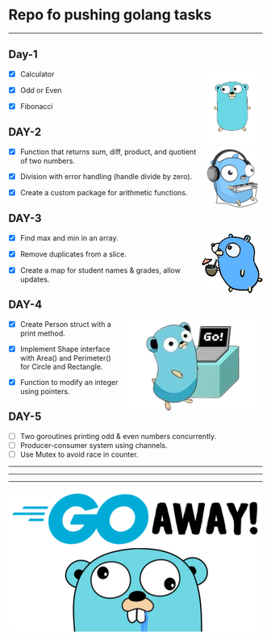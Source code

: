 # Repo fo pushing golang tasks
---
## Day-1                       
<img align="right" src="goman-removebg-preview.png" width="120px">

- [x] Calculator  
- [x] Odd or Even  
- [x] Fibonacci



## DAY-2
<img align="right" src="goimg-removebg-preview.png" width="120px">

- [x] Function that returns sum, diff, product, and quotient of two numbers.
- [x] Division with error handling (handle divide by zero).
- [x] Create a custom package for arithmetic functions.


## DAY-3
<img align="right" src="go2-removebg-preview.png" width="120px"/>

- [x] Find max and min in an array.
- [x] Remove duplicates from a slice.
- [x] Create a map for student names & grades, allow updates.


## DAY-4

<img align="right" src="go3-removebg-preview.png" with="120px"/>


- [x] Create Person struct with a print method.
- [x] Implement Shape interface with Area() and Perimeter() for Circle and Rectangle.
- [x] Function to modify an integer using pointers.


 ## DAY-5


 - [ ] Two goroutines printing odd & even numbers concurrently.
 - [ ] Producer-consumer system using channels.
 - [ ] Use Mutex to avoid race in counter.

***
***
***


![Cover Image](./go.png)
